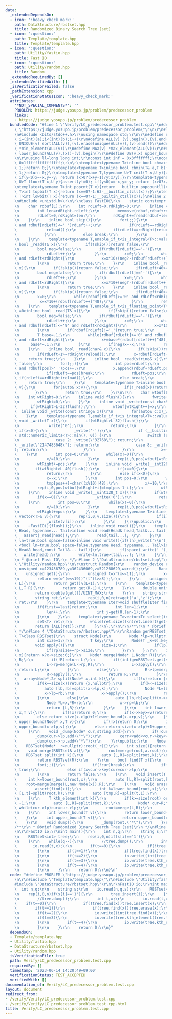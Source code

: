 ```yaml
---
data:
  _extendedDependsOn:
  - icon: ':heavy_check_mark:'
    path: DataStructure/rbstset.hpp
    title: Randomized Binary Search Tree (set)
  - icon: ':question:'
    path: Template/template.hpp
    title: Template/template.hpp
  - icon: ':question:'
    path: Utility/fastio.hpp
    title: Fast IO
  - icon: ':question:'
    path: Utility/random.hpp
    title: Random
  _extendedRequiredBy: []
  _extendedVerifiedWith: []
  _isVerificationFailed: false
  _pathExtension: cpp
  _verificationStatusIcon: ':heavy_check_mark:'
  attributes:
    '*NOT_SPECIAL_COMMENTS*': ''
    PROBLEM: https://judge.yosupo.jp/problem/predecessor_problem
    links:
    - https://judge.yosupo.jp/problem/predecessor_problem
  bundledCode: "#line 1 \"Verify/LC_predecessor_problem.test.cpp\"\n#define PROBLEM\
    \ \"https://judge.yosupo.jp/problem/predecessor_problem\"\r\n\r\n#line 1 \"Template/template.hpp\"\
    \n#include <bits/stdc++.h>\r\nusing namespace std;\r\n\r\n#define rep(i,a,b) for(int\
    \ i=(int)(a);i<(int)(b);i++)\r\n#define ALL(v) (v).begin(),(v).end()\r\n#define\
    \ UNIQUE(v) sort(ALL(v)),(v).erase(unique(ALL(v)),(v).end())\r\n#define MIN(v)\
    \ *min_element(ALL(v))\r\n#define MAX(v) *max_element(ALL(v))\r\n#define LB(v,x)\
    \ lower_bound(ALL(v),(x))-(v).begin()\r\n#define UB(v,x) upper_bound(ALL(v),(x))-(v).begin()\r\
    \n\r\nusing ll=long long int;\r\nconst int inf = 0x3fffffff;\r\nconst ll INF =\
    \ 0x1fffffffffffffff;\r\n\r\ntemplate<typename T>inline bool chmax(T& a,T b){if(a<b){a=b;return\
    \ 1;}return 0;}\r\ntemplate<typename T>inline bool chmin(T& a,T b){if(a>b){a=b;return\
    \ 1;}return 0;}\r\ntemplate<typename T,typename U>T ceil(T x,U y){assert(y!=0);\
    \ if(y<0)x=-x,y=-y; return (x>0?(x+y-1)/y:x/y);}\r\ntemplate<typename T,typename\
    \ U>T floor(T x,U y){assert(y!=0); if(y<0)x=-x,y=-y; return (x>0?x/y:(x-y+1)/y);}\r\
    \ntemplate<typename T>int popcnt(T x){return __builtin_popcountll(x);}\r\ntemplate<typename\
    \ T>int topbit(T x){return (x==0?-1:63-__builtin_clzll(x));}\r\ntemplate<typename\
    \ T>int lowbit(T x){return (x==0?-1:__builtin_ctzll(x));}\n#line 2 \"Utility/fastio.hpp\"\
    \n#include <unistd.h>\r\n\r\nclass FastIO{\r\n    static constexpr int L=1<<16;\r\
    \n    char rdbuf[L];\r\n    int rdLeft=0,rdRight=0;\r\n    inline void reload(){\r\
    \n        int len=rdRight-rdLeft;\r\n        memmove(rdbuf,rdbuf+rdLeft,len);\r\
    \n        rdLeft=0,rdRight=len;\r\n        rdRight+=fread(rdbuf+len,1,L-len,stdin);\r\
    \n    }\r\n    inline bool skip(){\r\n        for(;;){\r\n            while(rdLeft!=rdRight\
    \ and rdbuf[rdLeft]<=' ')rdLeft++;\r\n            if(rdLeft==rdRight){\r\n   \
    \             reload();\r\n                if(rdLeft==rdRight)return false;\r\n\
    \            }\r\n            else break;\r\n        }\r\n        return true;\r\
    \n    }\r\n    template<typename T,enable_if_t<is_integral<T>::value,int> =0>inline\
    \ bool _read(T& x){\r\n        if(!skip())return false;\r\n        if(rdLeft+20>=rdRight)reload();\r\
    \n        bool neg=false;\r\n        if(rdbuf[rdLeft]=='-'){\r\n            neg=true;\r\
    \n            rdLeft++;\r\n        }\r\n        x=0;\r\n        while(rdbuf[rdLeft]>='0'\
    \ and rdLeft<rdRight){\r\n            x=x*10+(neg?-(rdbuf[rdLeft++]^48):(rdbuf[rdLeft++]^48));\r\
    \n        }\r\n        return true;\r\n    }\r\n    inline bool _read(__int128_t&\
    \ x){\r\n        if(!skip())return false;\r\n        if(rdLeft+40>=rdRight)reload();\r\
    \n        bool neg=false;\r\n        if(rdbuf[rdLeft]=='-'){\r\n            neg=true;\r\
    \n            rdLeft++;\r\n        }\r\n        x=0;\r\n        while(rdbuf[rdLeft]>='0'\
    \ and rdLeft<rdRight){\r\n            x=x*10+(neg?-(rdbuf[rdLeft++]^48):(rdbuf[rdLeft++]^48));\r\
    \n        }\r\n        return true;\r\n    }\r\n    inline bool _read(__uint128_t&\
    \ x){\r\n        if(!skip())return false;\r\n        if(rdLeft+40>=rdRight)reload();\r\
    \n        x=0;\r\n        while(rdbuf[rdLeft]>='0' and rdLeft<rdRight){\r\n  \
    \          x=x*10+(rdbuf[rdLeft++]^48);\r\n        }\r\n        return true;\r\
    \n    }\r\n    template<typename T,enable_if_t<is_floating_point<T>::value,int>\
    \ =0>inline bool _read(T& x){\r\n        if(!skip())return false;\r\n        if(rdLeft+20>=rdRight)reload();\r\
    \n        bool neg=false;\r\n        if(rdbuf[rdLeft]=='-'){\r\n            neg=true;\r\
    \n            rdLeft++;\r\n        }\r\n        x=0;\r\n        while(rdbuf[rdLeft]>='0'\
    \ and rdbuf[rdLeft]<='9' and rdLeft<rdRight){\r\n            x=x*10+(rdbuf[rdLeft++]^48);\r\
    \n        }\r\n        if(rdbuf[rdLeft]!='.')return true;\r\n        rdLeft++;\r\
    \n        T base=.1;\r\n        while(rdbuf[rdLeft]>='0' and rdbuf[rdLeft]<='9'\
    \ and rdLeft<rdRight){\r\n            x+=base*(rdbuf[rdLeft++]^48);\r\n      \
    \      base*=.1;\r\n        }\r\n        if(neg)x=-x;\r\n        return true;\r\
    \n    }\r\n    inline bool _read(char& x){\r\n        if(!skip())return false;\r\
    \n        if(rdLeft+1>=rdRight)reload();\r\n        x=rdbuf[rdLeft++];\r\n   \
    \     return true;\r\n    }\r\n    inline bool _read(string& x){\r\n        if(!skip())return\
    \ false;\r\n        for(;;){\r\n            int pos=rdLeft;\r\n            while(pos<rdRight\
    \ and rdbuf[pos]>' ')pos++;\r\n            x.append(rdbuf+rdLeft,pos-rdLeft);\r\
    \n            if(rdLeft==pos)break;\r\n            rdLeft=pos;\r\n           \
    \ if(rdLeft==rdRight)reload();\r\n            else break;\r\n        }\r\n   \
    \     return true;\r\n    }\r\n    template<typename T>inline bool _read(vector<T>&\
    \ v){\r\n        for(auto& x:v){\r\n            if(!_read(x))return false;\r\n\
    \        }\r\n        return true;\r\n    }\r\n\r\n    char wtbuf[L],tmp[50];\r\
    \n    int wtRight=0;\r\n    inline void flush(){\r\n        fwrite(wtbuf,1,wtRight,stdout);\r\
    \n        wtRight=0;\r\n    }\r\n    inline void _write(const char& x){\r\n  \
    \      if(wtRight>L-32)flush();\r\n        wtbuf[wtRight++]=x;\r\n    }\r\n  \
    \  inline void _write(const string& x){\r\n        for(auto& c:x)_write(c);\r\n\
    \    }\r\n    template<typename T,enable_if_t<is_integral<T>::value,int> =0>inline\
    \ void _write(T x){\r\n        if(wtRight>L-32)flush();\r\n        if(x==0){\r\
    \n            _write('0');\r\n            return;\r\n        }\r\n        else\
    \ if(x<0){\r\n            _write('-');\r\n            if (__builtin_expect(x ==\
    \ std::numeric_limits<T>::min(), 0)) {\r\n                switch (sizeof(x)) {\r\
    \n                case 2: _write(\"32768\"); return;\r\n                case 4:\
    \ _write(\"2147483648\"); return;\r\n                case 8: _write(\"9223372036854775808\"\
    ); return;\r\n                }\r\n            }\r\n            x=-x;\r\n    \
    \    }\r\n        int pos=0;\r\n        while(x!=0){\r\n            tmp[pos++]=char((x%10)|48);\r\
    \n            x/=10;\r\n        }\r\n        rep(i,0,pos)wtbuf[wtRight+i]=tmp[pos-1-i];\r\
    \n        wtRight+=pos;\r\n    }\r\n    inline void _write(__int128_t x){\r\n\
    \        if(wtRight>L-40)flush();\r\n        if(x==0){\r\n            _write('0');\r\
    \n            return;\r\n        }\r\n        else if(x<0){\r\n            _write('-');\r\
    \n            x=-x;\r\n        }\r\n        int pos=0;\r\n        while(x!=0){\r\
    \n            tmp[pos++]=char((x%10)|48);\r\n            x/=10;\r\n        }\r\
    \n        rep(i,0,pos)wtbuf[wtRight+i]=tmp[pos-1-i];\r\n        wtRight+=pos;\r\
    \n    }\r\n    inline void _write(__uint128_t x){\r\n        if(wtRight>L-40)flush();\r\
    \n        if(x==0){\r\n            _write('0');\r\n            return;\r\n   \
    \     }\r\n        int pos=0;\r\n        while(x!=0){\r\n            tmp[pos++]=char((x%10)|48);\r\
    \n            x/=10;\r\n        }\r\n        rep(i,0,pos)wtbuf[wtRight+i]=tmp[pos-1-i];\r\
    \n        wtRight+=pos;\r\n    }\r\n    template<typename T>inline void _write(const\
    \ vector<T>& v){\r\n        rep(i,0,v.size()){\r\n            if(i)_write(' ');\r\
    \n            _write(v[i]);\r\n        }\r\n    }\r\npublic:\r\n    FastIO(){}\r\
    \n    ~FastIO(){flush();}\r\n    inline void read(){}\r\n    template <typename\
    \ Head, typename... Tail>inline void read(Head& head,Tail&... tail){\r\n     \
    \   assert(_read(head));\r\n        read(tail...); \r\n    }\r\n    template<bool\
    \ ln=true,bool space=false>inline void write(){if(ln)_write('\\n');}\r\n    template\
    \ <bool ln=true,bool space=false,typename Head, typename... Tail>inline void write(const\
    \ Head& head,const Tail&... tail){\r\n        if(space)_write(' ');\r\n      \
    \  _write(head);\r\n        write<ln,true>(tail...); \r\n    }\r\n};\r\n\r\n/**\r\
    \n * @brief Fast IO\r\n */\n#line 2 \"DataStructure/rbstset.hpp\"\n\r\n#line 2\
    \ \"Utility/random.hpp\"\n\r\nstruct Random{\r\n    random_device rnd;\r\n   \
    \ unsigned x=123456789,y=362436069,z=521288629,w=rnd();\r\n    Random(){}\r\n\
    \    unsigned get(){\r\n        unsigned t=x^(x<<11);\r\n        x=y,y=z,z=w;\r\
    \n        return w=(w^(w<<19))^(t^(t>>8));\r\n    }\r\n    unsigned get(unsigned\
    \ L){\r\n        return get()%(L+1);\r\n    }\r\n    template<typename T>T get(T\
    \ L,T R){\r\n        return get(R-L)+L;\r\n    }\r\n    double uniform(){\r\n\
    \        return double(get())/UINT_MAX;\r\n    }\r\n    string str(int n){\r\n\
    \        string ret;\r\n        rep(i,0,n)ret+=get('a','z');\r\n        return\
    \ ret;\r\n    }\r\n    template<typename Iter>void shuffle(Iter first,Iter last){\r\
    \n        if(first==last)return;\r\n        int len=1;\r\n        for(auto it=first+1;it!=last;it++){\r\
    \n            len++;\r\n            int j=get(0,len-1);\r\n            if(j!=len-1)iter_swap(it,first+j);\r\
    \n        }\r\n    }\r\n    template<typename T>vector<T> select(int n,T L,T R){\r\
    \n        set<T> ret;\r\n        while(ret.size()<n)ret.insert(get(L,R));\r\n\
    \        return {ALL(ret)};\r\n    }\r\n};\r\n\r\n/**\r\n * @brief Random\r\n\
    \ */\n#line 4 \"DataStructure/rbstset.hpp\"\n\r\nRandom genRBSTset;\r\ntemplate<typename\
    \ T>class RBSTset{\r\n    struct Node{\r\n        Node *lp=nullptr,*rp=nullptr;\r\
    \n        int size=1;\r\n        T key;\r\n        Node(T _k=0):key(_k){}\r\n\
    \        void apply(){\r\n            size=1;\r\n            if(lp)size+=lp->size;\r\
    \n            if(rp)size+=rp->size;\r\n        }\r\n    };\r\n    int size(Node*\
    \ x){return x?x->size:0;}\r\n    Node* merge(Node* L,Node* R){\r\n        if(!L)return\
    \ R;\r\n        if(!R)return L;\r\n        if((int)genRBSTset.get(size(L)+size(R)-1)<size(L)){\r\
    \n            L->rp=merge(L->rp,R);\r\n            L->apply();\r\n           \
    \ return L;\r\n        }\r\n        else{\r\n            R->lp=merge(L,R->lp);\r\
    \n            R->apply();\r\n            return R;\r\n        }\r\n    }\r\n \
    \   array<Node*,2> split(Node* x,int k){\r\n        if(!x)return {nullptr,nullptr};\r\
    \n        if(k==size(x))return {x,nullptr};\r\n        if(k<=size(x->lp)){\r\n\
    \            auto [lb,rb]=split(x->lp,k);\r\n            Node *L=lb,*R=x;\r\n\
    \            x->lp=rb;\r\n            x->apply();\r\n            return {L,R};\r\
    \n        }\r\n        else{\r\n            auto [lb,rb]=split(x->rp,k-size(x->lp)-1);\r\
    \n            Node *L=x,*R=rb;\r\n            x->rp=lb;\r\n            x->apply();\r\
    \n            return {L,R};\r\n        }\r\n    }\r\n    int lower_bound(Node*\
    \ x,T v){\r\n        if(!x)return 0;\r\n        if(x->key>=v)return lower_bound(x->lp,v);\r\
    \n        else return size(x->lp)+1+lower_bound(x->rp,v);\r\n    }\r\n    int\
    \ upper_bound(Node* x,T v){\r\n        if(!x)return 0;\r\n        if(x->key>v)return\
    \ upper_bound(x->lp,v);\r\n        else return size(x->lp)+1+upper_bound(x->rp,v);\r\
    \n    }\r\n    void _dump(Node* cur,string add){\r\n        if(!cur)return;\r\n\
    \        _dump(cur->lp,add+\"*\");\r\n        cerr<<add<<cur->key<<'\\n';\r\n\
    \        _dump(cur->rp,add+\"*\");\r\n    }\r\npublic:\r\n    Node *root;\r\n\
    \    RBSTset(Node* _r=nullptr):root(_r){}\r\n    int size(){return size(root);}\r\
    \n    void merge(RBSTset& a){\r\n        root=merge(root,a.root);\r\n    }\r\n\
    \    RBSTset split(int k){\r\n        auto [L,R]=split(root,k);\r\n        root=L;\r\
    \n        return RBSTset(R);\r\n    }\r\n    bool find(T x){\r\n        Node *cur=root;\r\
    \n        for(;;){\r\n            if(!cur)break;\r\n            if(cur->key==x)return\
    \ true;\r\n            else if(x<cur->key)cur=cur->lp;\r\n            else cur=cur->rp;\r\
    \n        }\r\n        return false;\r\n    }\r\n    void insert(T x){\r\n   \
    \     int k=lower_bound(root,x);\r\n        auto [L,R]=split(root,k);\r\n    \
    \    root=merge(merge(L,new Node(x)),R);\r\n    }\r\n    void erase(T x){\r\n\
    \        assert(find(x));\r\n        int k=lower_bound(root,x);\r\n        auto\
    \ [L,t]=split(root,k);\r\n        auto [tmp,R]=split(t,1);\r\n        root=merge(L,R);\r\
    \n    }\r\n    T kth_element(int k){\r\n        if(k>=size(root) or k<0)return\
    \ -1;\r\n        auto [L,R]=split(root,k);\r\n        Node* cur=R;\r\n       \
    \ while(cur->lp)cur=cur->lp;\r\n        root=merge(L,R);\r\n        return cur->key;\r\
    \n    }\r\n    int lower_bound(T v){\r\n        return lower_bound(root,v);\r\n\
    \    }\r\n    int upper_bound(T v){\r\n        return upper_bound(root,v);\r\n\
    \    }\r\n    void dump(){\r\n        _dump(root,\"*\");\r\n    }\r\n};\r\n\r\n\
    /**\r\n * @brief Randomized Binary Search Tree (set)\r\n */\n#line 6 \"Verify/LC_predecessor_problem.test.cpp\"\
    \n\r\nFastIO io;\r\nint main(){\r\n    int n,q;\r\n    string s;\r\n    io.read(n,q,s);\r\
    \n    RBSTset<int> tree;\r\n    rep(i,0,n)if(s[i]=='1'){\r\n        tree.insert(i);\r\
    \n    }\r\n    while(q--){\r\n        //tree.dump();\r\n        int t,x;\r\n \
    \       io.read(t,x);\r\n        if(t==0){\r\n            if(!tree.find(x))tree.insert(x);\r\
    \n        }\r\n        if(t==1){\r\n            if(tree.find(x))tree.erase(x);\r\
    \n        }\r\n        if(t==2){\r\n            io.write((int)tree.find(x));\r\
    \n        }\r\n        if(t==3){\r\n            io.write(tree.kth_element(tree.lower_bound(x)));\r\
    \n        }\r\n        if(t==4){\r\n            io.write(tree.kth_element(tree.upper_bound(x)-1));\r\
    \n        }\r\n    }\r\n    return 0;\r\n}\n"
  code: "#define PROBLEM \"https://judge.yosupo.jp/problem/predecessor_problem\"\r\
    \n\r\n#include \"Template/template.hpp\"\r\n#include \"Utility/fastio.hpp\"\r\n\
    #include \"DataStructure/rbstset.hpp\"\r\n\r\nFastIO io;\r\nint main(){\r\n  \
    \  int n,q;\r\n    string s;\r\n    io.read(n,q,s);\r\n    RBSTset<int> tree;\r\
    \n    rep(i,0,n)if(s[i]=='1'){\r\n        tree.insert(i);\r\n    }\r\n    while(q--){\r\
    \n        //tree.dump();\r\n        int t,x;\r\n        io.read(t,x);\r\n    \
    \    if(t==0){\r\n            if(!tree.find(x))tree.insert(x);\r\n        }\r\n\
    \        if(t==1){\r\n            if(tree.find(x))tree.erase(x);\r\n        }\r\
    \n        if(t==2){\r\n            io.write((int)tree.find(x));\r\n        }\r\
    \n        if(t==3){\r\n            io.write(tree.kth_element(tree.lower_bound(x)));\r\
    \n        }\r\n        if(t==4){\r\n            io.write(tree.kth_element(tree.upper_bound(x)-1));\r\
    \n        }\r\n    }\r\n    return 0;\r\n}"
  dependsOn:
  - Template/template.hpp
  - Utility/fastio.hpp
  - DataStructure/rbstset.hpp
  - Utility/random.hpp
  isVerificationFile: true
  path: Verify/LC_predecessor_problem.test.cpp
  requiredBy: []
  timestamp: '2023-06-14 14:20:49+09:00'
  verificationStatus: TEST_ACCEPTED
  verifiedWith: []
documentation_of: Verify/LC_predecessor_problem.test.cpp
layout: document
redirect_from:
- /verify/Verify/LC_predecessor_problem.test.cpp
- /verify/Verify/LC_predecessor_problem.test.cpp.html
title: Verify/LC_predecessor_problem.test.cpp
---
```

